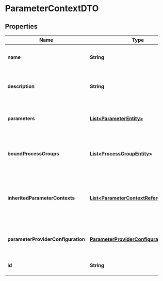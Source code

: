 
# ParameterContextDTO

## Properties
Name | Type | Description | Notes
------------ | ------------- | ------------- | -------------
**name** | **String** | The Name of the Parameter Context. |  [optional]
**description** | **String** | The Description of the Parameter Context. |  [optional]
**parameters** | [**List&lt;ParameterEntity&gt;**](ParameterEntity.md) | The Parameters for the Parameter Context |  [optional]
**boundProcessGroups** | [**List&lt;ProcessGroupEntity&gt;**](ProcessGroupEntity.md) | The Process Groups that are bound to this Parameter Context |  [optional]
**inheritedParameterContexts** | [**List&lt;ParameterContextReferenceEntity&gt;**](ParameterContextReferenceEntity.md) | A list of references of Parameter Contexts from which this one inherits parameters |  [optional]
**parameterProviderConfiguration** | [**ParameterProviderConfigurationEntity**](ParameterProviderConfigurationEntity.md) | Optional configuration for a Parameter Provider |  [optional]
**id** | **String** | The ID the Parameter Context. |  [optional]



